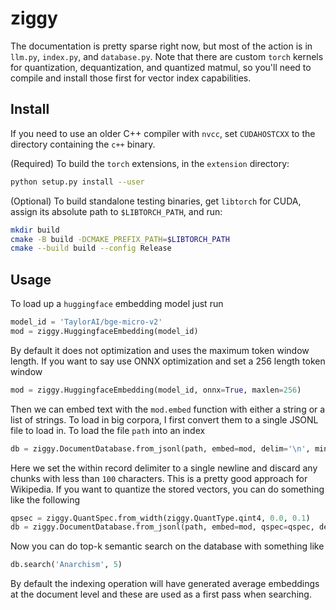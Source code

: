 # ziggy

The documentation is pretty sparse right now, but most of the action is in `llm.py`, `index.py`, and `database.py`. Note that there are custom `torch` kernels for quantization, dequantization, and quantized matmul, so you'll need to compile and install those first for vector index capabilities.

##  Install

If you need to use an older C++ compiler with `nvcc`, set `CUDAHOSTCXX` to the directory containing the `c++` binary.

(Required) To build the `torch` extensions, in the `extension` directory:
```bash
python setup.py install --user
```

(Optional) To build standalone testing binaries, get `libtorch` for CUDA, assign its absolute path to `$LIBTORCH_PATH`, and run:
```bash
mkdir build
cmake -B build -DCMAKE_PREFIX_PATH=$LIBTORCH_PATH
cmake --build build --config Release
```

## Usage

To load up a `huggingface` embedding model just run

```python
model_id = 'TaylorAI/bge-micro-v2'
mod = ziggy.HuggingfaceEmbedding(model_id)
```

By default it does not optimization and uses the maximum token window length. If you want to say use ONNX optimization and set a 256 length token window

```python
mod = ziggy.HuggingfaceEmbedding(model_id, onnx=True, maxlen=256)
```

Then we can embed text with the `mod.embed` function with either a string or a list of strings. To load in big corpora, I first convert them to a single JSONL file to load in. To load the file `path` into an index

```python
db = ziggy.DocumentDatabase.from_jsonl(path, embed=mod, delim='\n', minlen=100)
```

Here we set the within record delimiter to a single newline and discard any chunks with less than `100` characters. This is a pretty good approach for Wikipedia. If you want to quantize the stored vectors, you can do something like the following

```python
qpsec = ziggy.QuantSpec.from_width(ziggy.QuantType.qint4, 0.0, 0.1)
db = ziggy.DocumentDatabase.from_jsonl(path, embed=mod, qspec=qspec, delim='\n', minlen=100)
```

Now you can do top-k semantic search on the database with something like

```python
db.search('Anarchism', 5)
```

By default the indexing operation will have generated average embeddings at the document level and these are used as a first pass when searching.
